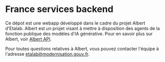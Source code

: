 # France services backend

Ce dépot est une webapp développé dans le cadre du projet Albert d'Etalab. Albert est un projet visant à mettre à disposition des agents de la fonction publique des modèles d'IA générative. Pour en savoir plus sur Albert, voir [Albert API](https://github.com/etalab-ia/albert-api).

Pour toutes questions relatives à Albert, vous pouvez contacter l'équipe à l'adresse [etalab@modernisation.gouv.fr](etalab@modernisation.gouv.fr).
